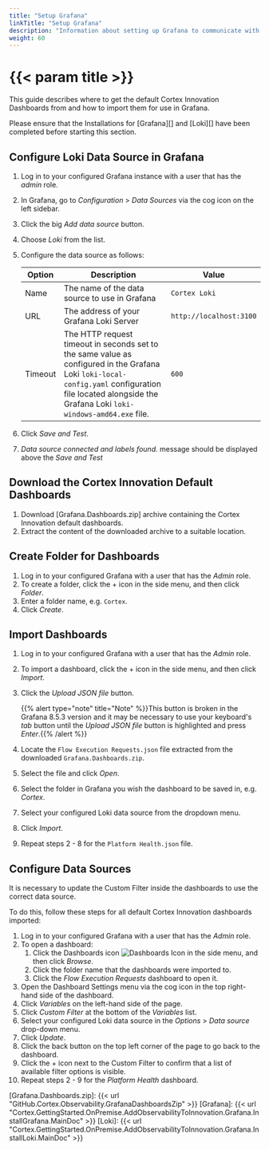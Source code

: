 ```yaml
---
title: "Setup Grafana"
linkTitle: "Setup Grafana"
description: "Information about setting up Grafana to communicate with the installed Grafana Loki as well as importing and configuring the default set of dashboards."
weight: 60
---
```


# {{< param title >}}

This guide describes where to get the default Cortex Innovation Dashboards from and how to import them for use in Grafana.

Please ensure that the Installations for [Grafana][] and [Loki][] have been completed before starting this section.

## Configure Loki Data Source in Grafana

1. Log in to your configured Grafana instance with a user that has the *admin* role.
1. In Grafana, go to *Configuration* > *Data Sources* via the cog icon on the left sidebar.
1. Click the big *Add data source* button.
1. Choose *Loki* from the list.
1. Configure the data source as follows:

    | Option  | Description | Value |
    |---------|-------------|---------|
    | Name    | The name of the data source to use in Grafana | `Cortex Loki` |
    | URL     | The address of your Grafana Loki Server | `http://localhost:3100` |
    | Timeout | The HTTP request timeout in seconds set to the same value as configured in the Grafana Loki `loki-local-config.yaml` configuration file located alongside the Grafana Loki `loki-windows-amd64.exe` file. | `600` |

1. Click *Save and Test*.
1. *Data source connected and labels found.* message should be displayed above the *Save and Test*

## Download the Cortex Innovation Default Dashboards

1. Download [Grafana.Dashboards.zip] archive containing the Cortex Innovation default dashboards.
1. Extract the content of the downloaded archive to a suitable location.

## Create Folder for Dashboards

1. Log in to your configured Grafana with a user that has the *Admin* role.
1. To create a folder, click the + icon in the side menu, and then click *Folder*.
1. Enter a folder name, e.g. `Cortex`.
1. Click *Create*.

## Import Dashboards

1. Log in to your configured Grafana with a user that has the *Admin* role.
1. To import a dashboard, click the + icon in the side menu, and then click *Import*.
1. Click the *Upload JSON file* button.

    {{% alert type="note" title="Note" %}}This button is broken in the Grafana 8.5.3 version and it may be necessary to use your keyboard's *tab* button until the *Upload JSON file* button is highlighted and press *Enter*.{{% /alert %}}

1. Locate the `Flow Execution Requests.json` file extracted from the downloaded `Grafana.Dashboards.zip`.
1. Select the file and click *Open*.
1. Select the folder in Grafana you wish the dashboard to be saved in, e.g. *Cortex*.
1. Select your configured Loki data source from the dropdown menu.
1. Click *Import*.
1. Repeat steps 2 - 8 for the `Platform Health.json` file.

## Configure Data Sources

It is necessary to update the Custom Filter inside the dashboards to use the correct data source.

To do this, follow these steps for all default Cortex Innovation dashboards imported:

1. Log in to your configured Grafana with a user that has the *Admin* role.
1. To open a dashboard:
    1. Click the Dashboards icon ![Dashboards Icon](/images/DashboardsIcon.png 'Dashboards Icon') in the side menu, and then click *Browse*.
    1. Click the folder name that the dashboards were imported to.
    1. Click the *Flow Execution Requests* dashboard to open it.
1. Open the Dashboard Settings menu via the cog icon in the top right-hand side of the dashboard.
1. Click *Variables* on the left-hand side of the page.
1. Click *Custom Filter* at the bottom of the *Variables* list.
1. Select your configured Loki data source in the *Options* > *Data source* drop-down menu.
1. Click *Update*.
1. Click the back button on the top left corner of the page to go back to the dashboard.
1. Click the + icon next to the Custom Filter to confirm that a list of available filter options is visible.
1. Repeat steps 2 - 9 for the *Platform Health* dashboard.

[Grafana.Dashboards.zip]: {{< url "GitHub.Cortex.Observability.GrafanaDashboardsZip" >}}
[Grafana]: {{< url "Cortex.GettingStarted.OnPremise.AddObservabilityToInnovation.Grafana.InstallGrafana.MainDoc" >}}
[Loki]: {{< url "Cortex.GettingStarted.OnPremise.AddObservabilityToInnovation.Grafana.InstallLoki.MainDoc" >}}
